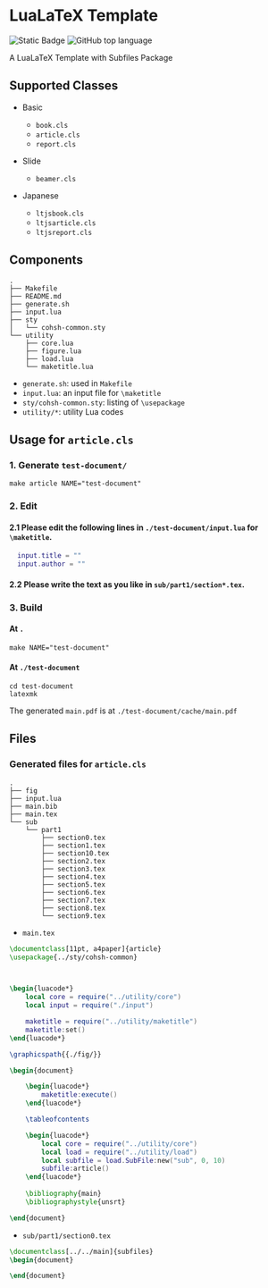 # LuaLaTeX Template
![Static Badge](https://img.shields.io/badge/LuaLaTeX-green?logo=latex)
![GitHub top language](https://img.shields.io/github/languages/top/cohsh/latex-template?logo=lua)

A LuaLaTeX Template with Subfiles Package

## Supported Classes
- Basic
  - `book.cls`
  - `article.cls`
  - `report.cls`

- Slide
  - `beamer.cls`

- Japanese
  - `ltjsbook.cls`
  - `ltjsarticle.cls`
  - `ltjsreport.cls`

## Components
```
.
├── Makefile
├── README.md
├── generate.sh
├── input.lua
├── sty
│   └── cohsh-common.sty
└── utility
    ├── core.lua
    ├── figure.lua
    ├── load.lua
    └── maketitle.lua
```

- `generate.sh`: used in `Makefile`
- `input.lua`: an input file for `\maketitle`
- `sty/cohsh-common.sty`: listing of `\usepackage`
- `utility/*`: utility Lua codes

## Usage for `article.cls`
### 1. Generate `test-document/`
```shell
make article NAME="test-document"
```  

### 2. Edit
  #### 2.1 Please edit the following lines in `./test-document/input.lua` for `\maketitle`.
  ```lua
    input.title = ""
    input.author = ""
  ```
  #### 2.2 Please write the text as you like in `sub/part1/section*.tex`.

### 3. Build
  #### At `.`
  ```shell
  make NAME="test-document"
  ```

  #### At `./test-document`
  ```shell
  cd test-document
  latexmk
  ```

The generated `main.pdf` is at `./test-document/cache/main.pdf`

## Files
### Generated files for `article.cls`
```
.
├── fig
├── input.lua
├── main.bib
├── main.tex
└── sub
    └── part1
        ├── section0.tex
        ├── section1.tex
        ├── section10.tex
        ├── section2.tex
        ├── section3.tex
        ├── section4.tex
        ├── section5.tex
        ├── section6.tex
        ├── section7.tex
        ├── section8.tex
        └── section9.tex
```

- `main.tex`

```latex
\documentclass[11pt, a4paper]{article}
\usepackage{../sty/cohsh-common}



\begin{luacode*}
    local core = require("../utility/core")
    local input = require("./input")

    maketitle = require("../utility/maketitle")
    maketitle:set()
\end{luacode*}

\graphicspath{{./fig/}}

\begin{document}

    \begin{luacode*}
        maketitle:execute()
    \end{luacode*}

    \tableofcontents

    \begin{luacode*}
        local core = require("../utility/core")
        local load = require("../utility/load")
        local subfile = load.SubFile:new("sub", 0, 10)
        subfile:article()
    \end{luacode*}
    
    \bibliography{main}
    \bibliographystyle{unsrt}

\end{document}
```

- `sub/part1/section0.tex`

```latex
\documentclass[../../main]{subfiles}
\begin{document}

\end{document}
```